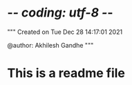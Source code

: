 # -*- coding: utf-8 -*-
"""
Created on Tue Dec 28 14:17:01 2021

@author: Akhilesh Gandhe
"""

# This is a readme file